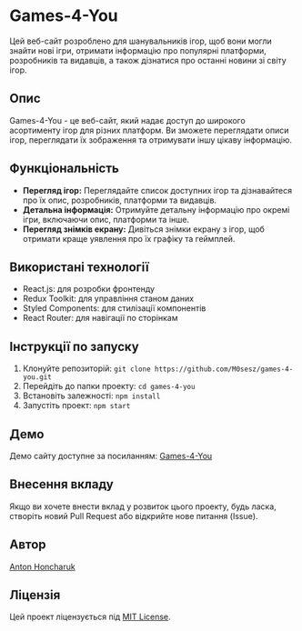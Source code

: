# Games-4-You

Цей веб-сайт розроблено для шанувальників ігор, щоб вони могли знайти нові ігри, отримати інформацію про популярні платформи, розробників та видавців, а також дізнатися про останні новини зі світу ігор.

## Опис

Games-4-You - це веб-сайт, який надає доступ до широкого асортименту ігор для різних платформ. Ви зможете переглядати описи ігор, переглядати їх зображення та отримувати іншу цікаву інформацію.

## Функціональність

- **Перегляд ігор:** Переглядайте список доступних ігор та дізнавайтеся про їх опис, розробників, платформи та видавців.
- **Детальна інформація:** Отримуйте детальну інформацію про окремі ігри, включаючи опис, платформи та інше.
- **Перегляд знімків екрану:** Дивіться знімки екрану з ігор, щоб отримати краще уявлення про їх графіку та геймплей.

## Використані технології

- React.js: для розробки фронтенду
- Redux Toolkit: для управління станом даних
- Styled Components: для стилізації компонентів
- React Router: для навігації по сторінкам

## Інструкції по запуску

1. Клонуйте репозиторій: `git clone https://github.com/M0sesz/games-4-you.git`
2. Перейдіть до папки проекту: `cd games-4-you`
3. Встановіть залежності: `npm install`
4. Запустіть проект: `npm start`

## Демо

Демо сайту доступне за посиланням: [Games-4-You](https://m0sesz.github.io/games-4-you/)

## Внесення вкладу

Якщо ви хочете внести вклад у розвиток цього проекту, будь ласка, створіть новий Pull Request або відкрийте нове питання (Issue).

## Автор

[Anton Honcharuk](https://m0sesz.github.io/Resume/)

## Ліцензія

Цей проект ліцензується під [MIT License](LICENSE).


